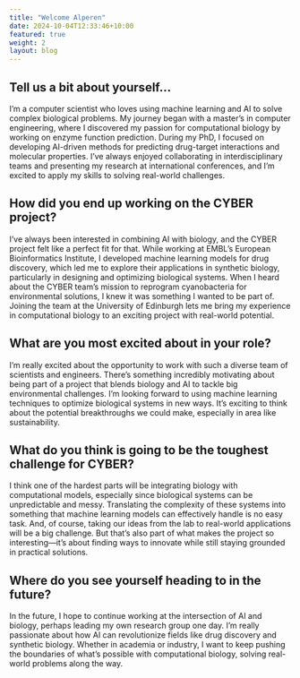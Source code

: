 ```yaml
---
title: "Welcome Alperen"
date: 2024-10-04T12:33:46+10:00
featured: true
weight: 2
layout: blog
---
```

## Tell us a bit about yourself...

I’m a computer scientist who loves using machine learning and AI to solve complex biological problems. My journey began with a master’s in computer engineering, where I discovered my passion for computational biology by working on enzyme function prediction. During my PhD, I focused on developing AI-driven methods for predicting drug-target interactions and molecular properties. I’ve always enjoyed collaborating in interdisciplinary teams and presenting my research at international conferences, and I’m excited to apply my skills to solving real-world challenges.

## How did you end up working on the CYBER project?

I’ve always been interested in combining AI with biology, and the CYBER project felt like a perfect fit for that. While working at EMBL’s European Bioinformatics Institute, I developed machine learning models for drug discovery, which led me to explore their applications in synthetic biology, particularly in designing and optimizing biological systems. When I heard about the CYBER team’s mission to reprogram cyanobacteria for environmental solutions, I knew it was something I wanted to be part of. Joining the team at the University of Edinburgh lets me bring my experience in computational biology to an exciting project with real-world potential.

## What are you most excited about in your role?

I’m really excited about the opportunity to work with such a diverse team of scientists and engineers. There’s something incredibly motivating about being part of a project that blends biology and AI to tackle big environmental challenges. I’m looking forward to using machine learning techniques to optimize biological systems in new ways. It’s exciting to think about the potential breakthroughs we could make, especially in area like sustainability.

## What do you think is going to be the toughest challenge for CYBER?

I think one of the hardest parts will be integrating biology with computational models, especially since biological systems can be unpredictable and messy. Translating the complexity of these systems into something that machine learning models can effectively handle is no easy task. And, of course, taking our ideas from the lab to real-world applications will be a big challenge. But that’s also part of what makes the project so interesting—it’s about finding ways to innovate while still staying grounded in practical solutions.

## Where do you see yourself heading to in the future?

In the future, I hope to continue working at the intersection of AI and biology, perhaps leading my own research group one day. I’m really passionate about how AI can revolutionize fields like drug discovery and synthetic biology. Whether in academia or industry, I want to keep pushing the boundaries of what’s possible with computational biology, solving real-world problems along the way.
